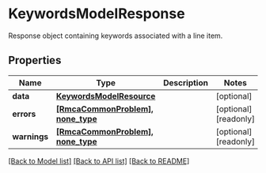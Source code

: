 # KeywordsModelResponse

Response object containing keywords associated with a line item.

## Properties
Name | Type | Description | Notes
------------ | ------------- | ------------- | -------------
**data** | [**KeywordsModelResource**](KeywordsModelResource.md) |  | [optional] 
**errors** | [**[RmcaCommonProblem], none_type**](RmcaCommonProblem.md) |  | [optional] [readonly] 
**warnings** | [**[RmcaCommonProblem], none_type**](RmcaCommonProblem.md) |  | [optional] [readonly] 

[[Back to Model list]](../README.md#documentation-for-models) [[Back to API list]](../README.md#documentation-for-api-endpoints) [[Back to README]](../README.md)


